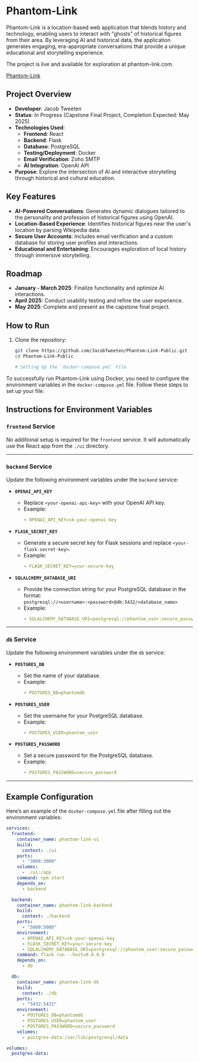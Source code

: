 # Phantom-Link

Phantom-Link is a location-based web application that blends history and technology, enabling users to interact with "ghosts" of historical figures from their area. By leveraging AI and historical data, the application generates engaging, era-appropriate conversations that provide a unique educational and storytelling experience.

The project is live and available for exploration at phantom-link.com. 

[Phantom-Link](https://phantom-link.com)


## Project Overview

- **Developer**: Jacob Tweeten
- **Status**: In Progress (Capstone Final Project, Completion Expected: May 2025)
- **Technologies Used**:
  - **Frontend**: React
  - **Backend**: Flask
  - **Database**: PostgreSQL
  - **Testing/Deployment**: Docker
  - **Email Verification**: Zoho SMTP
  - **AI Integration**: OpenAI API
- **Purpose**: Explore the intersection of AI and interactive storytelling through historical and cultural education.

## Key Features

- **AI-Powered Conversations**: Generates dynamic dialogues tailored to the personality and profession of historical figures using OpenAI.
- **Location-Based Experience**: Identifies historical figures near the user's location by parsing Wikipedia data.
- **Secure User Accounts**: Includes email verification and a custom database for storing user profiles and interactions.
- **Educational and Entertaining**: Encourages exploration of local history through immersive storytelling.

## Roadmap

- **January - March 2025**: Finalize functionality and optimize AI interactions.
- **April 2025**: Conduct usability testing and refine the user experience.
- **May 2025**: Complete and present as the capstone final project.

## How to Run

1. Clone the repository:
   ```bash
   git clone https://github.com/JacobTweeten/Phantom-Link-Public.git
   cd Phantom-Link-Public

   # Setting Up the `docker-compose.yml` File

To successfully run Phantom-Link using Docker, you need to configure the environment variables in the `docker-compose.yml` file. Follow these steps to set up your file:

## Instructions for Environment Variables

### `frontend` Service
No additional setup is required for the `frontend` service. It will automatically use the React app from the `./ui` directory.

---

### `backend` Service
Update the following environment variables under the `backend` service:

- **`OPENAI_API_KEY`**  
  - Replace `<your-openai-api-key>` with your OpenAI API key.
  - Example:
    ```yaml
    - OPENAI_API_KEY=sk-your-openai-key
    ```

- **`FLASK_SECRET_KEY`**  
  - Generate a secure secret key for Flask sessions and replace `<your-flask-secret-key>`.
  - Example:
    ```yaml
    - FLASK_SECRET_KEY=your-secure-key
    ```

- **`SQLALCHEMY_DATABASE_URI`**  
  - Provide the connection string for your PostgreSQL database in the format:  
    `postgresql://<username>:<password>@db:5432/<database_name>`
  - Example:
    ```yaml
    - SQLALCHEMY_DATABASE_URI=postgresql://phantom_user:secure_password@db:5432/phantomdb
    ```

---

### `db` Service
Update the following environment variables under the `db` service:

- **`POSTGRES_DB`**  
  - Set the name of your database.
  - Example:
    ```yaml
    - POSTGRES_DB=phantomdb
    ```

- **`POSTGRES_USER`**  
  - Set the username for your PostgreSQL database.
  - Example:
    ```yaml
    - POSTGRES_USER=phantom_user
    ```

- **`POSTGRES_PASSWORD`**  
  - Set a secure password for the PostgreSQL database.
  - Example:
    ```yaml
    - POSTGRES_PASSWORD=secure_password
    ```

---

## Example Configuration
Here’s an example of the `docker-compose.yml` file after filling out the environment variables:

```yaml
services:
  frontend:
    container_name: phantom-link-ui
    build:
      context: ./ui
    ports:
      - "3000:3000"
    volumes:
      - ./ui:/app
    command: npm start
    depends_on:
      - backend

  backend:
    container_name: phantom-link-backend
    build:
      context: ./backend
    ports:
      - "5000:5000"
    environment:
      - OPENAI_API_KEY=sk-your-openai-key
      - FLASK_SECRET_KEY=your-secure-key
      - SQLALCHEMY_DATABASE_URI=postgresql://phantom_user:secure_password@db:5432/phantomdb
    command: flask run --host=0.0.0.0
    depends_on:
      - db

  db:
    container_name: phantom-link-db
    build:
      context: ./db
    ports:
      - "5432:5432"
    environment:
      - POSTGRES_DB=phantomdb
      - POSTGRES_USER=phantom_user
      - POSTGRES_PASSWORD=secure_password
    volumes:
      - postgres-data:/var/lib/postgresql/data

volumes:
  postgres-data:

